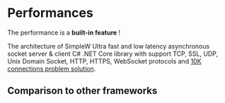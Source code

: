 # Performances

The performance is a **built-in feature** !

The architecture of SimpleW Ultra fast and low latency asynchronous socket server & client C# .NET Core library with support TCP, SSL, UDP, Unix Domain Socket, HTTP, HTTPS, WebSocket protocols and [10K connections problem solution](https://en.wikipedia.org/wiki/C10k_problem).


## Comparison to other frameworks



